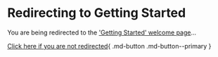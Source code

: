 # Redirecting to Getting Started

You are being redirected to the ['Getting Started' welcome page](general/welcome.md)...

[Click here if you are not redirected](general/welcome.md){ .md-button .md-button--primary }
